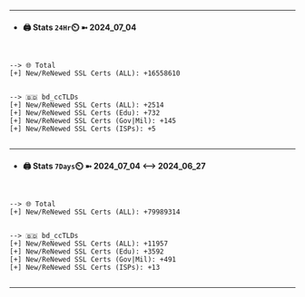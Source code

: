 

---
- #### 🖨️ **Stats** `24Hr`⏲️ ➼ 2024_07_04
```console


--> 🌐 Total
[+] New/ReNewed SSL Certs (ALL): +16558610


--> 🇧🇩 bd_ccTLDs
[+] New/ReNewed SSL Certs (ALL): +2514
[+] New/ReNewed SSL Certs (Edu): +732
[+] New/ReNewed SSL Certs (Gov|Mil): +145
[+] New/ReNewed SSL Certs (ISPs): +5


```

---
- #### 🖨️ **Stats** `7Days`⏲️ ➼ 2024_07_04 <--> 2024_06_27
```console


--> 🌐 Total
[+] New/ReNewed SSL Certs (ALL): +79989314


--> 🇧🇩 bd_ccTLDs
[+] New/ReNewed SSL Certs (ALL): +11957
[+] New/ReNewed SSL Certs (Edu): +3592
[+] New/ReNewed SSL Certs (Gov|Mil): +491
[+] New/ReNewed SSL Certs (ISPs): +13


```

---

